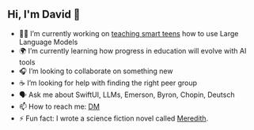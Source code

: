 ## Hi, I'm David 👋

<!--
**daviddoswell/daviddoswell** is a ✨ _special_ ✨ repository because its `README.md` (this file) appears on your GitHub profile.

Here are some ideas to get you started:
-->


- 🏴‍☠️ I’m currently working on [teaching smart teens](https://pittsburghaicamp.com/) how to use Large Language Models
- 🌍 I’m currently learning how progress in education will evolve with AI tools
- 🎧 I’m looking to collaborate on something new
- ☕️ I’m looking for help with finding the right peer group
- 🗣️ Ask me about SwiftUI, LLMs, Emerson, Byron, Chopin, Deutsch
- 📫 How to reach me: [DM](https://x.com/davidodoswell)
- ⚡ Fun fact: I wrote a science fiction novel called [Meredith](https://www.amazon.com/Meredith-Silicon-David-Oliver-Doswell/dp/B088T2ZZG5).
